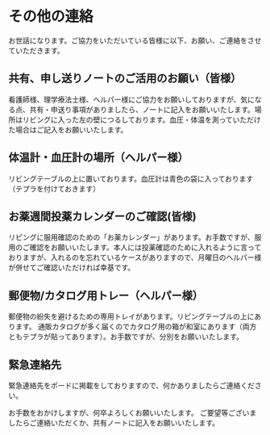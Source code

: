 # その他の連絡

お世話になります。ご協力をいただいている皆様に以下、お願い、ご連絡をさせていただきます。

## 共有、申し送りノートのご活用のお願い（皆様）
看護師様、理学療法士様、ヘルパー様にご協力をお願いしておりますが、気になる点、共有・申送り事項がありましたら、ノートに記入をお願いいたします。場所はリビングに入った左の壁につるしております。血圧・体温を測っていただけた場合はご記入をお願いいたします。

## 体温計・血圧計の場所（ヘルパー様）
リビングテーブルの上に置いております。血圧計は青色の袋に入っております（テプラを付けておきます）

## お薬週間投薬カレンダーのご確認(皆様)
リピングに服用確認のための「お薬カレンダー」があります。お手数ですが、服用のご確認をお願いいたします。本人には投薬確認のために入れるように言っておりますが、入れるのを忘れているケースがありますので、月曜日のヘルパー様が併せてご確認いただければ幸基です。

## 郵便物/カタログ用トレー（ヘルパー様）
郵便物の紛失を避けるための専用トレイがあります。リピングテーブルの上にあります。
通販カタログが多く届くのでカタログ用の箱が和室にあります（両方ともテプラが貼ってあります）。お手数ですが、分別をお願いいたします。

## 緊急連絡先
緊急連絡先をポードに掲載をしておりますので、何かありましたらご連絡ください。


お手数をおかけしますが、何卒よろしくお願いいたします。
ご要望等ございましたらご連絡いただくか、共有ノートに記入をお願いいたします。
